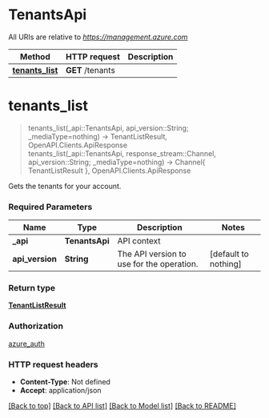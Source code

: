 # TenantsApi

All URIs are relative to *https://management.azure.com*

Method | HTTP request | Description
------------- | ------------- | -------------
[**tenants_list**](TenantsApi.md#tenants_list) | **GET** /tenants | 


# **tenants_list**
> tenants_list(_api::TenantsApi, api_version::String; _mediaType=nothing) -> TenantListResult, OpenAPI.Clients.ApiResponse <br/>
> tenants_list(_api::TenantsApi, response_stream::Channel, api_version::String; _mediaType=nothing) -> Channel{ TenantListResult }, OpenAPI.Clients.ApiResponse



Gets the tenants for your account.

### Required Parameters

Name | Type | Description  | Notes
------------- | ------------- | ------------- | -------------
 **_api** | **TenantsApi** | API context | 
**api_version** | **String**| The API version to use for the operation. | [default to nothing]

### Return type

[**TenantListResult**](TenantListResult.md)

### Authorization

[azure_auth](../README.md#azure_auth)

### HTTP request headers

 - **Content-Type**: Not defined
 - **Accept**: application/json

[[Back to top]](#) [[Back to API list]](../README.md#api-endpoints) [[Back to Model list]](../README.md#models) [[Back to README]](../README.md)


